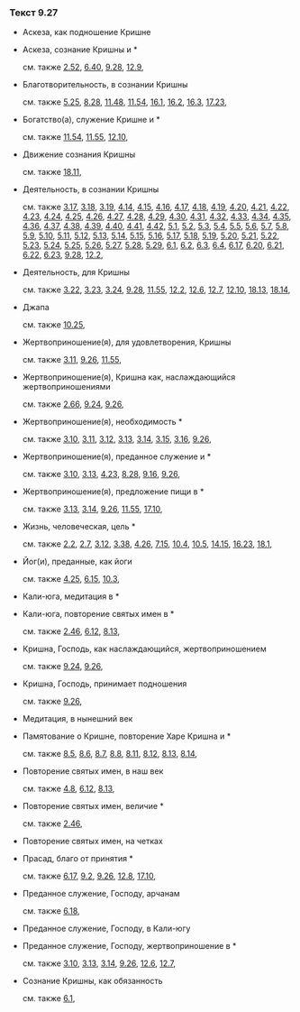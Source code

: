 ### Текст 9.27
	
- Аскеза, как подношение Кришне

	
- Аскеза, сознание Кришны и *

	см. также  [2.52](../02/0252.md),  [6.40](../06/0640.md),  [9.28](../09/0928.md),  [12.9](../12/1209.md), 
	
- Благотворительность, в сознании Кришны

	см. также  [5.25](../05/0525.md),  [8.28](../08/0828.md),  [11.48](../11/1148.md),  [11.54](../11/1154.md),  [16.1](../16/1601.md),  [16.2](../16/1602.md),  [16.3](../16/1603.md),  [17.23](../17/1723.md), 
	
- Богатство(а), служение Кришне и *

	см. также  [11.54](../11/1154.md),  [11.55](../11/1155.md),  [12.10](../12/1210.md), 
	
- Движение сознания Кришны

	см. также  [18.11](../18/1811.md), 
	
- Деятельность, в сознании Кришны

	см. также  [3.17](../03/0317.md),  [3.18](../03/0318.md),  [3.19](../03/0319.md),  [4.14](../04/0414.md),  [4.15](../04/0415.md),  [4.16](../04/0416.md),  [4.17](../04/0417.md),  [4.18](../04/0418.md),  [4.19](../04/0419.md),  [4.20](../04/0420.md),  [4.21](../04/0421.md),  [4.22](../04/0422.md),  [4.23](../04/0423.md),  [4.24](../04/0424.md),  [4.25](../04/0425.md),  [4.26](../04/0426.md),  [4.27](../04/0427.md),  [4.28](../04/0428.md),  [4.29](../04/0429.md),  [4.30](../04/0430.md),  [4.31](../04/0431.md),  [4.32](../04/0432.md),  [4.33](../04/0433.md),  [4.34](../04/0434.md),  [4.35](../04/0435.md),  [4.36](../04/0436.md),  [4.37](../04/0437.md),  [4.38](../04/0438.md),  [4.39](../04/0439.md),  [4.40](../04/0440.md),  [4.41](../04/0441.md),  [4.42](../04/0442.md),  [5.1](../05/0501.md),  [5.2](../05/0502.md),  [5.3](../05/0503.md),  [5.4](../05/0504.md),  [5.5](../05/0505.md),  [5.6](../05/0506.md),  [5.7](../05/0507.md),  [5.8](../05/0508.md),  [5.9](../05/0509.md),  [5.10](../05/0510.md),  [5.11](../05/0511.md),  [5.12](../05/0512.md),  [5.13](../05/0513.md),  [5.14](../05/0514.md),  [5.15](../05/0515.md),  [5.16](../05/0516.md),  [5.17](../05/0517.md),  [5.18](../05/0518.md),  [5.19](../05/0519.md),  [5.20](../05/0520.md),  [5.21](../05/0521.md),  [5.22](../05/0522.md),  [5.23](../05/0523.md),  [5.24](../05/0524.md),  [5.25](../05/0525.md),  [5.26](../05/0526.md),  [5.27](../05/0527.md),  [5.28](../05/0528.md),  [5.29](../05/0529.md),  [6.1](../06/0601.md),  [6.2](../06/0602.md),  [6.3](../06/0603.md),  [6.4](../06/0604.md),  [6.17](../06/0617.md),  [6.20](../06/0620.md),  [6.21](../06/0621.md),  [6.22](../06/0622.md),  [6.23](../06/0623.md),  [9.28](../09/0928.md),  [12.2](../12/1202.md), 
	
- Деятельность, для Кришны

	см. также  [3.22](../03/0322.md),  [3.23](../03/0323.md),  [3.24](../03/0324.md),  [9.28](../09/0928.md),  [11.55](../11/1155.md),  [12.2](../12/1202.md),  [12.6](../12/1206.md),  [12.7](../12/1207.md),  [12.10](../12/1210.md),  [18.13](../18/1813.md),  [18.14](../18/1814.md), 
	
- Джапа

	см. также  [10.25](../10/1025.md), 
	
- Жертвоприношение(я), для удовлетворения, Кришны

	см. также  [3.11](../03/0311.md),  [9.26](../09/0926.md),  [11.55](../11/1155.md), 
	
- Жертвоприношение(я), Кришна как, наслаждающийся жертвоприношениями

	см. также  [2.66](../02/0266.md),  [9.24](../09/0924.md),  [9.26](../09/0926.md), 
	
- Жертвоприношение(я), необходимость *

	см. также  [3.10](../03/0310.md),  [3.11](../03/0311.md),  [3.12](../03/0312.md),  [3.13](../03/0313.md),  [3.14](../03/0314.md),  [3.15](../03/0315.md),  [3.16](../03/0316.md),  [9.26](../09/0926.md), 
	
- Жертвоприношение(я), преданное служение и *

	см. также  [3.10](../03/0310.md),  [3.13](../03/0313.md),  [4.23](../04/0423.md),  [8.28](../08/0828.md),  [9.16](../09/0916.md),  [9.26](../09/0926.md), 
	
- Жертвоприношение(я), предложение пищи в *

	см. также  [3.13](../03/0313.md),  [3.14](../03/0314.md),  [9.26](../09/0926.md),  [11.55](../11/1155.md),  [17.10](../17/1710.md), 
	
- Жизнь, человеческая, цель *

	см. также  [2.2](../02/0202.md),  [2.7](../02/0207.md),  [3.12](../03/0312.md),  [3.38](../03/0338.md),  [4.26](../04/0426.md),  [7.15](../07/0715.md),  [10.4](../10/1004.md),  [10.5](../10/1005.md),  [14.15](../14/1415.md),  [16.23](../16/1623.md),  [18.1](../18/1801.md), 
	
- Йог(и), преданные, как йоги

	см. также  [4.25](../04/0425.md),  [6.15](../06/0615.md),  [10.3](../10/1003.md), 
	
- Кали-юга, медитация в *

	
- Кали-юга, повторение святых имен в *

	см. также  [2.46](../02/0246.md),  [6.12](../06/0612.md),  [8.13](../08/0813.md), 
	
- Кришна, Господь, как наслаждающийся, жертвоприношением

	см. также  [9.24](../09/0924.md),  [9.26](../09/0926.md), 
	
- Кришна, Господь, принимает подношения

	см. также  [9.26](../09/0926.md), 
	
- Медитация, в нынешний век

	
- Памятование о Кришне, повторение Харе Кришна и *

	см. также  [8.5](../08/0805.md),  [8.6](../08/0806.md),  [8.7](../08/0807.md),  [8.8](../08/0808.md),  [8.11](../08/0811.md),  [8.12](../08/0812.md),  [8.13](../08/0813.md),  [8.14](../08/0814.md), 
	
- Повторение святых имен, в наш век

	см. также  [4.8](../04/0408.md),  [6.12](../06/0612.md),  [8.13](../08/0813.md), 
	
- Повторение святых имен, величие *

	см. также  [2.46](../02/0246.md), 
	
- Повторение святых имен, на четках

	
- Прасад, благо от принятия *

	см. также  [6.17](../06/0617.md),  [9.2](../09/0902.md),  [9.26](../09/0926.md),  [12.8](../12/1208.md),  [17.10](../17/1710.md), 
	
- Преданное служение, Господу, арчанам

	см. также  [6.18](../06/0618.md), 
	
- Преданное служение, Господу, в Кали-югу

	
- Преданное служение, Господу, жертвоприношение в *

	см. также  [3.10](../03/0310.md),  [3.13](../03/0313.md),  [3.14](../03/0314.md),  [9.26](../09/0926.md),  [12.6](../12/1206.md),  [12.7](../12/1207.md), 
	
- Сознание Кришны, как обязанность

	см. также  [6.1](../06/0601.md), 
